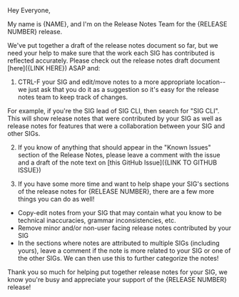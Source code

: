 Hey Everyone,

My name is {NAME}, and I'm on the Release Notes Team for the {RELEASE NUMBER} release.

We've put together a draft of the release notes document so far, but we need
your help to make sure that the work each SIG has contributed is reflected accurately.
Please check out the release notes draft document [here]({LINK HERE}) ASAP and:

1. CTRL-F your SIG and edit/move notes to a more appropriate location--we just
ask that you do it as a suggestion so it's easy for the release notes team to
keep track of changes.

For example, if you're the SIG lead of SIG CLI, then search for "SIG CLI". This
will show release notes that were contributed by your SIG as well as release
notes for features that were a collaboration between your SIG and other SIGs.

2. If you know of anything that should appear in the "Known Issues" section of
the Release Notes, please leave a comment with the issue and a draft of the note
text on [this GitHub Issue]({LINK TO GITHUB ISSUE})

3. If you have some more time and want to help shape your SIG's sections of the
release notes for {RELEASE NUMBER}, there are a few more things you can do as well!

- Copy-edit notes from your SIG that may contain what you know to be technical
inaccuracies, grammar inconsistencies, etc.
- Remove minor and/or non-user facing release notes contributed by your SIG
- In the sections where notes are attributed to multiple SIGs (including yours),
leave a comment if the note is more related to your SIG or one of the other SIGs.
We can then use this to further categorize the notes!


Thank you so much for helping put together release notes for your SIG, we know
you're busy and appreciate your support of the {RELEASE NUMBER} release!
